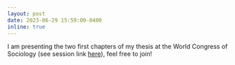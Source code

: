 ```yaml
---
layout: post
date: 2023-06-29 15:59:00-0400
inline: true
---
```


I am presenting the two first chapters of my thesis at the World Congress of Sociology (see session link [here](https://isaconf.confex.com/isaconf/wc2023/meetingapp.cgi/Session/16649#isCurrent)), feel free to join!